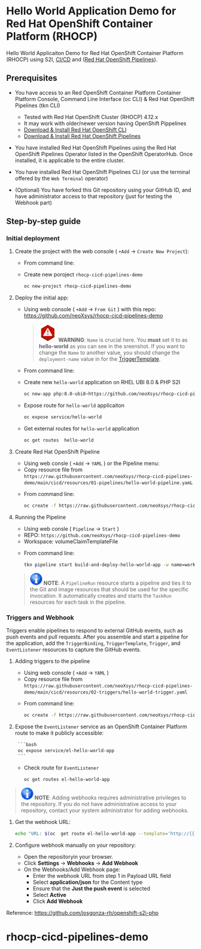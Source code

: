 # Hello World Application Demo for Red Hat OpenShift Container Platform (RHOCP)
Hello World Applicaiton Demo for Red Hat OpenShift Container Platform (RHOCP) using S2I, [CI/CD](https://cloud.redhat.com/learn/topics/ci-cd) and ([Red Hat OpenShift Pipelines](https://docs.openshift.com/container-platform/latest/cicd/pipelines/understanding-openshift-pipelines.html)).

## Prerequisites

* You have access to an Red OpenShift Container Platform Container Platform Console, Command Line Interface (oc CLI) & Red Hat OpenShift Pipelines (tkn CLI)
	- Tested with Red Hat OpenShift Cluster (RHOCP) 4.12.x
	- It may work with older/newer version having OpenShift Pippelines
	- [Download & Install Red Hat OpenShift CLI](https://docs.openshift.com/container-platform/latest/cli_reference/openshift_cli/getting-started-cli.html)
	- [Download & Install Red Hat OpenShift Pipelines](https://docs.openshift.com/container-platform/latest/cli_reference/tkn_cli/installing-tkn.html)

* You have installed Red Hat OpenShift Pipelines using the Red Hat OpenShift Pipelines Operator listed in the OpenShift OperatorHub. Once installed, it is applicable to the entire cluster.

* You have installed Red Hat OpenShift Pipelines CLI (or use the terminal offered by the `Web Terminal` operator)

* (Optional) You have forked this Git repository using your GitHub ID, and have administrator access to that repository (just for testing the Webhook part)

## Step-by-step guide

### Initial deployment

1. Create the project with the web console ( `+Add` -> `Create New Project`):

    * From command line:

	- Create new poroject `rhocp-cicd-pipelines-demo`

		```bash
		oc new-project rhocp-cicd-pipelines-demo
		```

2. Deploy the initial app:

    * Using web console ( `+Add` -> `From Git` ) with this repo: https://github.com/neoXsys/rhocp-cicd-pipelines-demo

      > ![WARNING](images/warning-icon.png) **WARNING**: `Name` is crucial here. You **must** set it to as **hello-world** as you can see in the sreenshot. If you want to change the `Name` to another value, you should change the `deployment-name` value in for the [TriggerTemplate](cicd/resources/02-triggers/hello-world-trigger.yaml).

    * From command line:

	- Create new `hello-world` application on RHEL UBI 8.0 & PHP S2I

		```bash
		oc new-app php:8.0-ubi8~https://github.com/neoXsys/rhocp-cicd-pipelines-demo --name=hello-world
		```
	
	- Expose route for `hello-world` applicaiton

	
		```bash
		oc expose service/hello-world
		```
	
	- Get external routes for `hello-world` application
	
		```bash
		oc get routes  hello-world
		```
      
3. Create Red Hat OpenShift Pipeline

    * Using web consle ( `+Add` -> `YAML` ) or the Pipeline menu:
	- Copy resource file from `https://raw.githubusercontent.com/neoXsys/rhocp-cicd-pipelines-demo/main/cicd/resources/01-pipelines/hello-world-pipeline.yamL`

    * From command line:
	
        ```bash
        oc create -f https://raw.githubusercontent.com/neoXsys/rhocp-cicd-pipelines-demo/main/cicd/resources/01-pipelines/hello-world-pipeline.yaml
        ```

4. Running the Pipeline

    * Using web consle ( `Pipeline` -> `Start` )
	- REPO: `https://github.com/neoXsys/rhocp-cicd-pipelines-demo`
	- Workspace: volumeClaimTemplateFile

    * From command line:

        ```bash
        tkn pipeline start build-and-deploy-hello-world-app -w name=workspace,volumeClaimTemplateFile=https://raw.githubusercontent.com/neoXsys/rhocp-cicd-pipelines-demo/main/cicd/resources/00-worspaces/hello-world-workspace.yaml -p GIT_REPO=https://github.com/neoXsys/rhocp-cicd-pipelines-demo --use-param-defaults

        ```
    > ![NOTE](images/info-icon.png) **NOTE**: A `PipelineRun` resource starts a pipeline and ties it to the Git and image resources that should be used for the specific invocation. It automatically creates and starts the `TaskRun` resources for each task in the pipeline.

### Triggers and Webhook

Triggers enable pipelines to respond to external GitHub events, such as push events and pull requests. After you assemble and start a pipeline for the application, add the `TriggerBinding`, `TriggerTemplate`, `Trigger`, and `EventListener` resources to capture the GitHub events.

1. Adding triggers to the pipeline

    * Using web console ( `+Add` -> `YAML` )
	- Copy resource file from `https://raw.githubusercontent.com/neoXsys/rhocp-cicd-pipelines-demo/main/cicd/resources/02-triggers/hello-world-trigger.yaml`

    * From command line:

        ```bash
        oc create -f https://raw.githubusercontent.com/neoXsys/rhocp-cicd-pipelines-demo/main/cicd/resources/02-triggers/hello-world-trigger.yaml
        ```

2. Expose the `EventListener` service as an OpenShift Container Platform route to make it publicly accessible:

		```bash
		oc expose service/el-hello-world-app
		```

	- Check route for `EventListener` 

		```bash
		oc get routes el-hello-world-app
		```
 

> ![NOTE](images/info-icon.png) **NOTE**: Adding webhooks requires administrative privileges to the repository. If you do not have administrative access to your repository, contact your system administrator for adding webhooks.

1. Get the webhook URL:

	```bash
	echo "URL: $(oc  get route el-hello-world-app --template='http://{{.spec.host}}')"
 	```

2. Configure webhook manually on your repository:

    * Open the repositoryin your browser.
    * Click **Settings** → **Webhooks** → **Add Webhook**
    * On the Webhooks/Add Webhook page:
        * Enter the webhook URL from step 1 in Payload URL field
        * Select **application/json** for the Content type
        * Ensure that the **Just the push event** is selected
        * Select **Active**
        * Click **Add Webhook**


Reference: https://github.com/josgonza-rh/openshift-s2i-php
# rhocp-cicd-pipelines-demo
